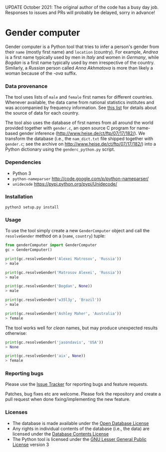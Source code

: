 UPDATE October 2021: The original author of the code has a busy day job. Responses to issues and PRs will probably be delayed, sorry in advance!

# Gender computer

Gender computer is a Python tool that tries to infer a person's gender from their `name` (mostly first name) and `location` (country). For example, *Andrea* is a first name typically used by men in *Italy* and women in *Germany*, while *Bogdan* is a first name typically used by men irrespective of the country. Similarly, a *Russian* person called *Anna Akhmatova* is more than likely a woman because of the *-ova* suffix.

### Data provenance

The tool uses lists of `male` and `female` first names for different countries. Whenever available, the data came from national statistics institutes and was accompanied by frequency information. See [this list](https://github.com/tue-mdse/genderComputer/blob/master/nameLists/nameLists.md) for details about the source of data for each country.

The tool also uses the database of first names from all around the world provided together with `gender.c`, an open source C program for name-based gender inference (http://www.heise.de/ct/ftp/07/17/182/). We transform the database (i.e., the `nam_dict.txt` file shipped together with `gender.c`; see the archive on http://www.heise.de/ct/ftp/07/17/182/) into a Python dictionary using the `genderc_python.py` script.


### Dependencies

- Python 3
- `python-nameparser` http://code.google.com/p/python-nameparser/
- `unidecode` https://pypi.python.org/pypi/Unidecode/

### Installation

```
python3 setup.py install
```

### Usage

To use the tool simply create a new `GenderComputer` object and call the `resolveGender` method on a (`name`, `country`) tuple:

```python
from genderComputer import GenderComputer
gc = GenderComputer()

print(gc.resolveGender('Alexei Matrosov', 'Russia'))
> male

print(gc.resolveGender('Matrosov Alexei', 'Russia'))
> male

print(gc.resolveGender('Bogdan', None))
> male

print(gc.resolveGender('w35l3y', 'Brazil'))
> male

print(gc.resolveGender('Ashley Maher', 'Australia'))
> female
```

The tool works well for *clean* names, but may produce unexpected results otherwise:

```python
print(gc.resolveGender('jasondavis', 'USA'))
> None

print(gc.resolveGender('aix', None))
> female
```

### Reporting bugs

Please use the [Issue Tracker](https://github.com/tue-mdse/genderComputer/issues) for reporting bugs and feature requests.

Patches, bug fixes etc are welcome. Please fork the repository and create a pull request when done fixing/implementing the new feature.

### Licenses

- The database is made available under the [Open Database License](http://opendatacommons.org/licenses/odbl/1.0/)
- Any rights in individual contents of the database (i.e., the data) are licensed under the [Database Contents License](http://opendatacommons.org/licenses/dbcl/1.0/)
- The Python tool is licensed under the [GNU Lesser General Public License](http://www.gnu.org/licenses/lgpl.txt) version 3

